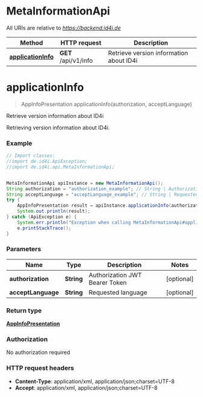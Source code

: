 # MetaInformationApi

All URIs are relative to *https://backend.id4i.de*

Method | HTTP request | Description
------------- | ------------- | -------------
[**applicationInfo**](MetaInformationApi.md#applicationInfo) | **GET** /api/v1/info | Retrieve version information about ID4i


<a name="applicationInfo"></a>
# **applicationInfo**
> AppInfoPresentation applicationInfo(authorization, acceptLanguage)

Retrieve version information about ID4i

Retrieving version information about ID4i.

### Example
```java
// Import classes:
//import de.id4i.ApiException;
//import de.id4i.api.MetaInformationApi;


MetaInformationApi apiInstance = new MetaInformationApi();
String authorization = "authorization_example"; // String | Authorization JWT Bearer Token
String acceptLanguage = "acceptLanguage_example"; // String | Requested language
try {
    AppInfoPresentation result = apiInstance.applicationInfo(authorization, acceptLanguage);
    System.out.println(result);
} catch (ApiException e) {
    System.err.println("Exception when calling MetaInformationApi#applicationInfo");
    e.printStackTrace();
}
```

### Parameters

Name | Type | Description  | Notes
------------- | ------------- | ------------- | -------------
 **authorization** | **String**| Authorization JWT Bearer Token | [optional]
 **acceptLanguage** | **String**| Requested language | [optional]

### Return type

[**AppInfoPresentation**](AppInfoPresentation.md)

### Authorization

No authorization required

### HTTP request headers

 - **Content-Type**: application/xml, application/json;charset=UTF-8
 - **Accept**: application/xml, application/json;charset=UTF-8

